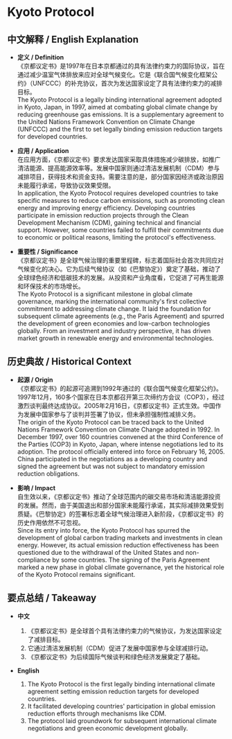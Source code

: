 # Kyoto Protocol

## 中文解释 / English Explanation

* **定义 / Definition**  
  《京都议定书》是1997年在日本京都通过的具有法律约束力的国际协议，旨在通过减少温室气体排放来应对全球气候变化。它是《联合国气候变化框架公约》（UNFCCC）的补充协议，首次为发达国家设定了具有法律约束力的减排目标。  
  The Kyoto Protocol is a legally binding international agreement adopted in Kyoto, Japan, in 1997, aimed at combating global climate change by reducing greenhouse gas emissions. It is a supplementary agreement to the United Nations Framework Convention on Climate Change (UNFCCC) and the first to set legally binding emission reduction targets for developed countries.

* **应用 / Application**  
  在应用方面，《京都议定书》要求发达国家采取具体措施减少碳排放，如推广清洁能源、提高能源效率等。发展中国家则通过清洁发展机制（CDM）参与减排项目，获得技术和资金支持。需要注意的是，部分国家因经济或政治原因未能履行承诺，导致协议效果受限。  
  In application, the Kyoto Protocol requires developed countries to take specific measures to reduce carbon emissions, such as promoting clean energy and improving energy efficiency. Developing countries participate in emission reduction projects through the Clean Development Mechanism (CDM), gaining technical and financial support. However, some countries failed to fulfill their commitments due to economic or political reasons, limiting the protocol's effectiveness.

* **重要性 / Significance**  
  《京都议定书》是全球气候治理的重要里程碑，标志着国际社会首次共同应对气候变化的决心。它为后续气候协议（如《巴黎协定》）奠定了基础，推动了全球绿色经济和低碳技术的发展。从投资和产业角度看，它促进了可再生能源和环保技术的市场增长。  
  The Kyoto Protocol is a significant milestone in global climate governance, marking the international community's first collective commitment to addressing climate change. It laid the foundation for subsequent climate agreements (e.g., the Paris Agreement) and spurred the development of green economies and low-carbon technologies globally. From an investment and industry perspective, it has driven market growth in renewable energy and environmental technologies.

## 历史典故 / Historical Context

* **起源 / Origin**  
  《京都议定书》的起源可追溯到1992年通过的《联合国气候变化框架公约》。1997年12月，160多个国家在日本京都召开第三次缔约方会议（COP3），经过激烈谈判最终达成协议。2005年2月16日，《京都议定书》正式生效。中国作为发展中国家参与了谈判并签署了协议，但未承担强制性减排义务。  
  The origin of the Kyoto Protocol can be traced back to the United Nations Framework Convention on Climate Change adopted in 1992. In December 1997, over 160 countries convened at the third Conference of the Parties (COP3) in Kyoto, Japan, where intense negotiations led to its adoption. The protocol officially entered into force on February 16, 2005. China participated in the negotiations as a developing country and signed the agreement but was not subject to mandatory emission reduction obligations.

* **影响 / Impact**  
  自生效以来，《京都议定书》推动了全球范围内的碳交易市场和清洁能源投资的发展。然而，由于美国退出和部分国家未能履行承诺，其实际减排效果受到质疑。《巴黎协定》的签署标志着全球气候治理进入新阶段，《京都议定书》的历史作用依然不可忽视。  
  Since its entry into force, the Kyoto Protocol has spurred the development of global carbon trading markets and investments in clean energy. However, its actual emission reduction effectiveness has been questioned due to the withdrawal of the United States and non-compliance by some countries. The signing of the Paris Agreement marked a new phase in global climate governance, yet the historical role of the Kyoto Protocol remains significant.

## 要点总结 / Takeaway

* **中文**  
  1. 《京都议定书》是全球首个具有法律约束力的气候协议，为发达国家设定了减排目标。
  2. 它通过清洁发展机制（CDM）促进了发展中国家参与全球减排行动。
  3. 《京都议定书》为后续国际气候谈判和绿色经济发展奠定了基础。

* **English**  
  1. The Kyoto Protocol is the first legally binding international climate agreement setting emission reduction targets for developed countries.
  2. It facilitated developing countries' participation in global emission reduction efforts through mechanisms like CDM.
  3. The protocol laid groundwork for subsequent international climate negotiations and green economic development globally.